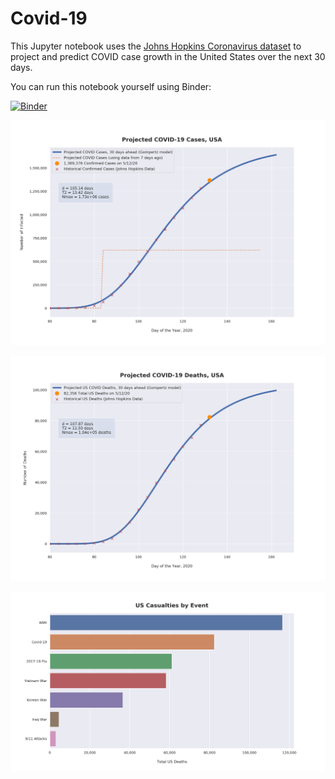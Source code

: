 # Covid-19

This Jupyter notebook uses the [Johns Hopkins Coronavirus dataset](https://github.com/CSSEGISandData/COVID-19/blob/master/README.md) to project and predict COVID case growth in the United States over the next 30 days.

You can run this notebook yourself using Binder:

[![Binder](https://mybinder.org/badge_logo.svg)](https://mybinder.org/v2/gh/bws428/covid-19/master?filepath=covid-projections.nbconvert.ipynb)

![Projected Cases plot](https://raw.githubusercontent.com/bws428/covid-19/master/charts/covid-5.12.20.png)

![Projected Deaths plot](https://raw.githubusercontent.com/bws428/covid-19/master/charts/covid-deaths-5.12.20.png)

![Casualties plot](https://raw.githubusercontent.com/bws428/covid-19/master/charts/casualties.png)

